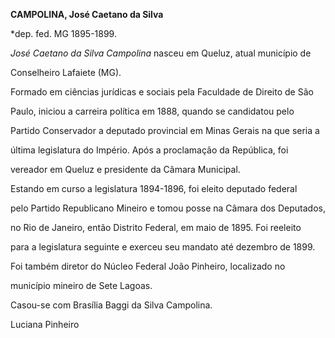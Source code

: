 **CAMPOLINA, José Caetano da Silva**



\*dep. fed. MG 1895-1899.



*José Caetano da Silva Campolina* nasceu em Queluz, atual município de

Conselheiro Lafaiete (MG).



Formado em ciências jurídicas e sociais pela Faculdade de Direito de São

Paulo, iniciou a carreira política em 1888, quando se candidatou pelo

Partido Conservador a deputado provincial em Minas Gerais na que seria a

última legislatura do Império. Após a proclamação da República, foi

vereador em Queluz e presidente da Câmara Municipal.



Estando em curso a legislatura 1894-1896, foi eleito deputado federal

pelo Partido Republicano Mineiro e tomou posse na Câmara dos Deputados,

no Rio de Janeiro, então Distrito Federal, em maio de 1895. Foi reeleito

para a legislatura seguinte e exerceu seu mandato até dezembro de 1899.



Foi também diretor do Núcleo Federal João Pinheiro, localizado no

município mineiro de Sete Lagoas.



Casou-se com Brasília Baggi da Silva Campolina.



Luciana Pinheiro



